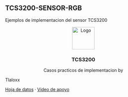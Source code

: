 ## TCS3200-SENSOR-RGB
Ejemplos de implementacion del sensor TCS3200

<p align="center">
  <a href="https://github.com/Tlaloxx">
    <img src="https://images.vexels.com/media/users/3/185019/isolated/preview/b7328d8cd1f9714a76ed75db0edca1fe-ilustracion-de-calavera-de-calavera-de-azucar.png" alt="Logo" width=72 height=72>
  </a>

  <h3 align="center">TCS3200</h3>

  <p align="center">
    Casos practicos de implementacion by
    <br>
  <p>Tlaloxx</p>
    <a href="https://pdf1.alldatasheet.com/datasheet-pdf/view/454462/TAOS/TCS3200.html">Hoja de datos</a>
    ·
    <a href="https://www.youtube.com/watch?v=OAcuLzGWZuU&t=1223s">Video de apoyo</a>
  </p>
</p>

